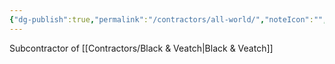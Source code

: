 ```yaml
---
{"dg-publish":true,"permalink":"/contractors/all-world/","noteIcon":"","created":"2025-05-20T10:31:25.245-05:00"}
---
```


Subcontractor of [[Contractors/Black & Veatch\|Black & Veatch]]
